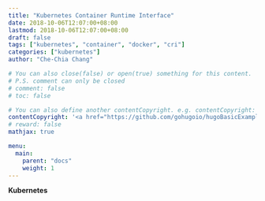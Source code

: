 ```yaml
---
title: "Kubernetes Container Runtime Interface"
date: 2018-10-06T12:07:00+08:00
lastmod: 2018-10-06T12:07:00+08:00
draft: false
tags: ["kubernetes", "container", "docker", "cri"]
categories: ["kubernetes"]
author: "Che-Chia Chang"

# You can also close(false) or open(true) something for this content.
# P.S. comment can only be closed
# comment: false
# toc: false

# You can also define another contentCopyright. e.g. contentCopyright: "This is another copyright."
contentCopyright: '<a href="https://github.com/gohugoio/hugoBasicExample" rel="noopener" target="_blank">See origin</a>'
# reward: false
mathjax: true

menu:
  main:
    parent: "docs"
    weight: 1
---
```


**Kubernetes**
